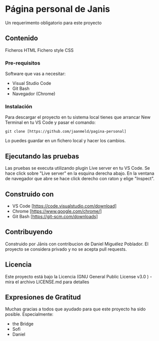 # Página personal de Janis
Un requerimento obligatorio para este proyecto
## Contenido
Ficheros HTML
Fichero style CSS
### Pre-requisitos
Software que vas a necesitar:
* Visual Studio Code
* Git Bash
* Navegador (Chrome)
### Instalación
Para descargar el proyecto en tu sistema local tienes que arrancar New Terminal en tu VS Code y pasar el comando:
```
git clone [https://github.com/jaanmeld/pagina-personal]

```
Lo puedes guardar en un fichero local y hacer los cambios.

## Ejecutando las pruebas
Las pruebas se executa utilizando plugin Live server en tu VS Code. Se hace click sobre "Live server" en la esquina derecha abajo. En la ventana de navegador que abre se hace click derecho con raton y elige "Inspect".

## Construido con
* VS Code [https://code.visualstudio.com/download]
* Chrome [https://www.google.com/chrome/]
* Git Bash [https://git-scm.com/downloads]

## Contribuyendo
Construido por Jānis con contribucion de Daniel Miguélez Poblador. El proyecto se considera privado y no se acepta pull requests.

## Licencia
Este proyecto está bajo la Licencia (GNU General Public License v3.0
) - mira el archivo LICENSE.md para detalles

## Expresiones de Gratitud
Muchas gracias a todos que ayudado para que este proyecto ha sido posible. Especialmente:
* the Bridge
* Sofi
* Daniel





